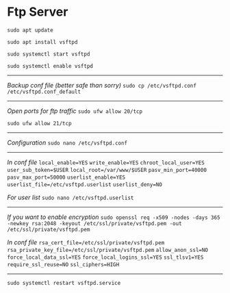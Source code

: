 # Ftp Server

`sudo apt update`

`sudo apt install vsftpd`

`sudo systemctl start vsftpd`

`sudo systemctl enable vsftpd`

---

*Backup conf file (better safe than sorry)*
`sudo cp /etc/vsftpd.conf  /etc/vsftpd.conf_default`

 ---
 
*Open ports for ftp traffic*
`sudo ufw allow 20/tcp`

`sudo ufw allow 21/tcp`

---

*Configuration*
`sudo nano /etc/vsftpd.conf`

---

*In conf file*
`local_enable=YES`
`write_enable=YES`
`chroot_local_user=YES`
`user_sub_token=$USER`
`local_root=/var/www/$USER`
`pasv_min_port=40000`
`pasv_max_port=50000`
`userlist_enable=YES`
`userlist_file=/etc/vsftpd.userlist`
`userlist_deny=NO`

*For user list*
`sudo nano /etc/vsftpd.userlist`

---

*If you want to enable encryption*
`sudo openssl req -x509 -nodes -days 365 -newkey rsa:2048 -keyout /etc/ssl/private/vsftpd.pem -out /etc/ssl/private/vsftpd.pem`

*In conf file*
`rsa_cert_file=/etc/ssl/private/vsftpd.pem`
`rsa_private_key_file=/etc/ssl/private/vsftpd.pem`
`allow_anon_ssl=NO`
`force_local_data_ssl=YES`
`force_local_logins_ssl=YES`
`ssl_tlsv1=YES`
`require_ssl_reuse=NO`
`ssl_ciphers=HIGH`

---

`sudo systemctl restart vsftpd.service`